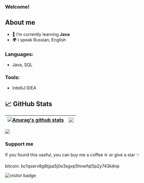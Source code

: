 <h3>
  Welcome!
</h3>

## About me ##

- 🌱 I’m currently learning **Java**
- 🌍 I speak Russian, English

### Languages:

* Java, SQL

### Tools:

* IntelliJ IDEA

## 📈 GitHub Stats ## 

| <a href="https://github-readme-stats.vercel.app/api?username=oldSorcerer&show_icons=true&include_all_commits=true&theme=default&hide_border=true"><img align="center" src="https://github-readme-stats.vercel.app/api?username=oldSorcerer&show_icons=true&include_commits=all&theme=default&hide_border=true" alt="Anurag's github stats" /></a>| <a href="https://github-readme-stats.vercel.app/api/top-langs/?username=oldSorcerer&layout=compact&theme=default&hide_border=true&langs_count=4" ><img align="center" src="https://github-readme-stats.vercel.app/api/top-langs/?username=oldSorcerer&layout=compact&theme=default&hide_border=true&langs_count=4" /></a> |
| ------------- |-------------------------------------------------------------------------------------------------------------------------------------------------------------------------------------------------------------------------------------------------------------------------------------------------------------|

<a href="https://github-readme-stats.vercel.app/api/wakatime?username=oldSorcerer\&layout=compact&langs_count=4" ><img align="center" src="https://github-readme-stats.vercel.app/api/wakatime?username=oldSorcerer\&layout=compact&langs_count=4" /></a>

### Support me

If you found this useful, you can buy me a coffee ☕️ or give a star ✨

bitcoin: bc1qxerv8g8tjpa5j0e3xgvp5hnwfqt5p2y743k4np

![visitor badge](https://visitor-badge.glitch.me/badge?page_id=oldSorcerer&right_color=red&left_text=Profile%20Views)






